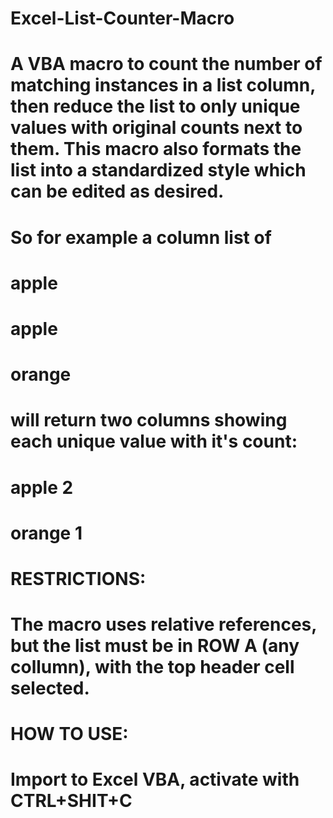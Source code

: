 # Excel-List-Counter-Macro

# A VBA macro to count the number of matching instances in a list column, then reduce the list to only unique values with original counts next to them. This macro also formats the list into a standardized style which can be edited as desired. 

# So for example a column list of
# apple
# apple
# orange
# will return two columns showing each unique value with it's count:
# apple   2
# orange  1

# RESTRICTIONS:
# The macro uses relative references, but the list must be in ROW A (any collumn), with the top header cell selected.

# HOW TO USE:
# Import to Excel VBA, activate with CTRL+SHIT+C
